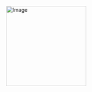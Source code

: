 <img width="220" alt="Image" src="https://github.com/user-attachments/assets/5afa6824-f7d8-476b-8a13-fdedf26836da" />
